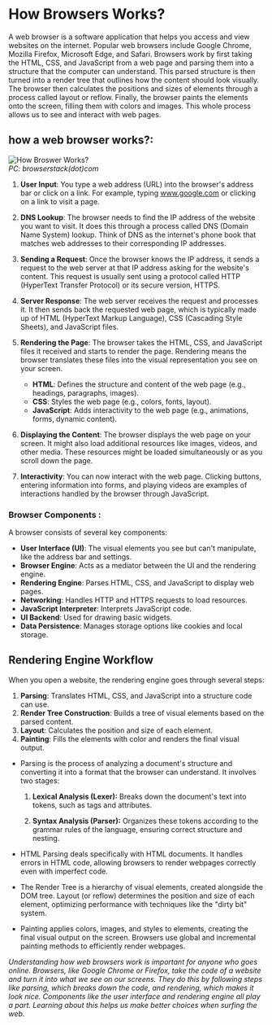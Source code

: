 ﻿
# How Browsers Works?

A web browser is a software application that helps you access and view websites on the internet. Popular web browsers include Google Chrome, Mozilla Firefox, Microsoft Edge, and Safari. Browsers work by first taking the HTML, CSS, and JavaScript from a web page and parsing them into a structure that the computer can understand. This parsed structure is then turned into a render tree that outlines how the content should look visually. The browser then calculates the positions and sizes of elements through a process called layout or reflow. Finally, the browser paints the elements onto the screen, filling them with colors and images. This whole process allows us to see and interact with web pages.


## how a web browser works?:


![How Broswer Works?](https://browserstack.wpenginepowered.com/wp-content/uploads/2023/06/How-does-a-Browser-Work.png)                 
*PC: browserstack(dot)com*

 1. **User Input**: 
 You type a web address (URL) into the browser's address bar or click on a link. For example, typing www.google.com or clicking on a link to visit a page.
    
2. **DNS Lookup**:
     The browser needs to find the IP address of the website you want to visit. It does this through a process called DNS (Domain Name System) lookup. Think of DNS as the internet's phone book that    matches web addresses to their corresponding IP addresses.

3. **Sending a Request**:
     Once the browser knows the IP address, it sends a request to the web server at that IP address asking for the website's content. This request is usually sent using a protocol called HTTP (HyperText Transfer Protocol) or its secure version, HTTPS.
    
4. **Server Response**:
      The web server receives the request and processes it. It then sends back the requested web page, which is typically made up of HTML (HyperText Markup Language), CSS (Cascading Style Sheets), and JavaScript files.
    
5. **Rendering the Page**:
      The browser takes the HTML, CSS, and JavaScript files it received and starts to render the page. Rendering means the browser translates these files into the visual representation you see on your screen.

   - **HTML**: Defines the structure and content of the web page (e.g., headings, paragraphs, images).
   - **CSS**: Styles the web page (e.g., colors, fonts, layout).
   - **JavaScript**: Adds interactivity to the web page (e.g., animations, forms, dynamic content).
    
7. **Displaying the Content**:
      The browser displays the web page on your screen. It might also load additional resources like images, videos, and other media.
    These resources might be loaded simultaneously or as you scroll down
    the page.
    
8. **Interactivity**:
      You can now interact with the web page. Clicking buttons, entering information into forms, and playing videos are examples of interactions handled by the browser through JavaScript.

### Browser Components :

A browser consists of several key components:

- **User Interface (UI)**: The visual elements you see but can't manipulate, like the address bar and settings.
- **Browser Engine**: Acts as a mediator between the UI and the rendering engine.
- **Rendering Engine**: Parses HTML, CSS, and JavaScript to display web pages.
- **Networking**: Handles HTTP and HTTPS requests to load resources.
- **JavaScript Interpreter**: Interprets JavaScript code.
- **UI Backend**: Used for drawing basic widgets.
- **Data Persistence**: Manages storage options like cookies and local storage.

## **Rendering Engine Workflow**

When you open a website, the rendering engine goes through several steps:

 1. **Parsing**: Translates HTML, CSS, and JavaScript into a structure code can use.
 2. **Render Tree Construction**: Builds a tree of visual elements based on the parsed content.
 3. **Layout**: Calculates the position and size of each element.
 4. **Painting**: Fills the elements with color and renders the final visual output.



- Parsing is the process of analyzing a document's structure and converting it into a format that the browser can understand. It involves two stages:

    1.  **Lexical Analysis (Lexer):** Breaks down the document's text into tokens, such as tags and attributes.
    
    2.  **Syntax Analysis (Parser):** Organizes these tokens according to the grammar rules of the language, ensuring correct structure and nesting.
    

- HTML Parsing deals specifically with HTML documents. It handles errors in HTML code, allowing browsers to render webpages correctly even with imperfect code.

- The Render Tree is a hierarchy of visual elements, created alongside the DOM tree. Layout (or reflow) determines the position and size of each element, optimizing performance with techniques like the "dirty bit" system.

- Painting applies colors, images, and styles to elements, creating the final visual output on the screen. Browsers use global and incremental painting methods to efficiently render webpages.


*Understanding how web browsers work is important for anyone who goes online. Browsers, like Google Chrome or Firefox, take the code of a website and turn it into what we see on our screens. They do this by following steps like parsing, which breaks down the code, and rendering, which makes it look nice. Components like the user interface and rendering engine all play a part. Learning about this helps us make better choices when surfing the web.*
